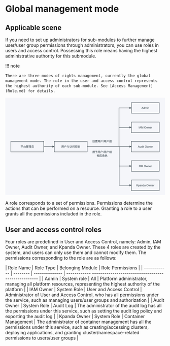 # Global management mode

## Applicable scene

If you need to set up administrators for sub-modules to further manage user/user group permissions through administrators, you can use roles in users and access control. Possessing this role means having the highest administrative authority for this submodule.

!!! note

    There are three modes of rights management, currently the global management mode. The role in the user and access control represents the highest authority of each sub-module. See [Access Management](Role.md) for details.

![Global Management](../../images/global01png.png)

A role corresponds to a set of permissions. Permissions determine the actions that can be performed on a resource. Granting a role to a user grants all the permissions included in the role.

## User and access control roles

Four roles are predefined in User and Access Control, namely: Admin, IAM Owner, Audit Owner, and Kpanda Owner. These 4 roles are created by the system, and users can only use them and cannot modify them. The permissions corresponding to the role are as follows:

| Role Name | Role Type | Belonging Module | Role Permissions |
| ------------ | -------- | -------------- | ------------ --------------------------------------------------- |
| Admin | System role | All | Platform administrator, managing all platform resources, representing the highest authority of the platform |
| IAM Owner | System Role | User and Access Control | Administrator of User and Access Control, who has all permissions under the service, such as managing users/user groups and authorization |
| Audit Owner | System Role | Audit Log | The administrator of the audit log has all the permissions under this service, such as setting the audit log policy and exporting the audit log |
| Kpanda Owner | System Role | Container Management | The administrator of container management has all the permissions under this service, such as creating/accessing clusters, deploying applications, and granting cluster/namespace-related permissions to users/user groups |